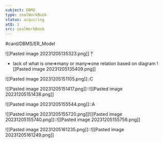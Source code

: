 ```yaml
---
subject: DBMS
type: zealWorkBook
status: acquiring
atQ: 1
src: zealWorkBook
---
```

#card/DBMS/ER_Model 

![[Pasted image 20231205135323.png]]
?
- lack of what is one=>many or many=>one relation based on diagram
![[Pasted image 20231205135409.png]]

![[Pasted image 20231205151105.png]]::C

![[Pasted image 20231205151417.png]]::![[Pasted image 20231205151438.png]]

![[Pasted image 20231205155544.png]]::A


![[Pasted image 20231205155720.png]]![[Pasted image 20231205155740.png]]::![[Pasted image 20231205155756.png]]


![[Pasted image 20231205161235.png]]::![[Pasted image 20231205161249.png]]

